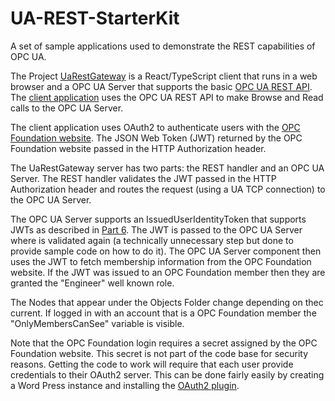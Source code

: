 # UA-REST-StarterKit
A set of sample applications used to demonstrate the REST capabilities of OPC UA. 

The Project [UaRestGateway](./UaRestGateway/UaRestGateway.sln) is a React/TypeScript client that runs in a web browser and a OPC UA Server that supports the basic [OPC UA REST API](https://opcua-rest-gateway.azurewebsites.net/swagger). The [client application](https://opcua-rest-gateway.azurewebsites.net/) uses the OPC UA REST API to make Browse and Read calls to the OPC UA Server.  

The client application uses OAuth2 to authenticate users with the [OPC Foundation website](https://opcfoundation.org/login). The JSON Web Token (JWT) returned by the OPC Foundation website passed in the HTTP Authorization header.  

The UaRestGateway server has two parts: the REST handler and an OPC UA Server. The REST handler validates the JWT passed in the HTTP Authorization header and routes the request (using a UA TCP connection) to the OPC UA Server. 

The OPC UA Server supports an IssuedUserIdentityToken that supports JWTs as described in [Part 6](https://reference.opcfoundation.org/Core/Part6/v105/docs/6.5.2). The JWT is passed to the OPC UA Server where is validated again (a technically unnecessary step but done to provide sample code on how to do it). The OPC UA Server component then uses the JWT to fetch membership information from the OPC Foundation website. If the JWT was issued to an OPC Foundation member then they are granted the "Engineer" well known role.

The Nodes that appear under the Objects Folder change depending on thec current. If logged in with an account that is a OPC Foundation member the "OnlyMembersCanSee" variable is visible.

Note that the OPC Foundation login requires a secret assigned by the OPC Foundation website. This secret is not part of the code base for security reasons. Getting the code to work will require that each user provide credentials to their OAuth2 server. This can be done fairly easily by creating a Word Press instance and installing the [OAuth2 plugin](https://wp-oauth.com/documentation/). 
